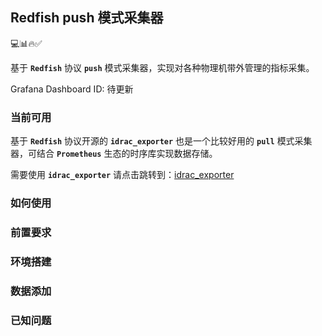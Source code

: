 ## Redfish push 模式采集器
💻📊🔥✅

基于 **`Redfish`** 协议 **`push`** 模式采集器，实现对各种物理机带外管理的指标采集。

Grafana Dashboard ID: 待更新

### 当前可用

基于 **`Redfish`** 协议开源的 **`idrac_exporter`** 也是一个比较好用的 **`pull`** 模式采集器，可结合 **`Prometheus`** 生态的时序库实现数据存储。

需要使用 **`idrac_exporter`** 请点击跳转到：[idrac_exporter](https://github.com/mrlhansen/idrac_exporter)

### 如何使用

### 前置要求

### 环境搭建

### 数据添加

### 已知问题